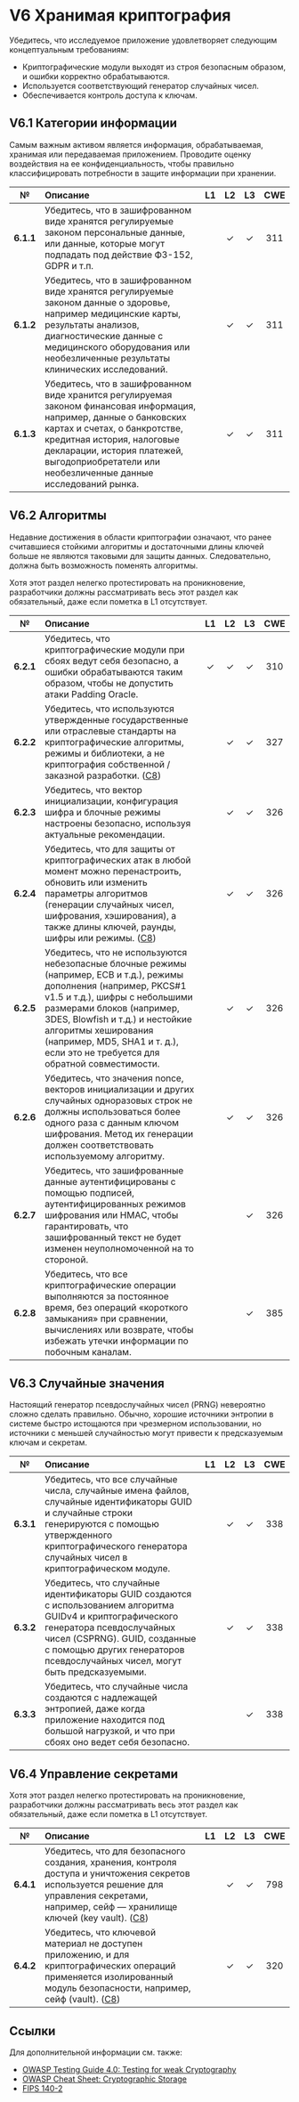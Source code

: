 # V6 Хранимая криптография

Убедитесь, что исследуемое приложение удовлетворяет следующим концептуальным требованиям:

* Криптографические модули выходят из строя безопасным образом, и ошибки корректно обрабатываются.
* Используется соответствующий генератор случайных чисел.
* Обеспечивается контроль доступа к ключам.

## V6.1 Категории информации

Самым важным активом является информация, обрабатываемая, хранимая или передаваемая приложением. Проводите оценку воздействия на ее конфиденциальность, чтобы правильно классифицировать потребности в защите информации при хранении.

| № | Описание | L1 | L2 | L3 | CWE |
| :---: | :--- | :---: | :---:| :---: | :---: |
| **6.1.1** | Убедитесь, что в зашифрованном виде хранятся регулируемые законом персональные данные, или данные, которые могут подпадать под действие ФЗ-152, GDPR и т.п. | | ✓ | ✓ | 311 |
| **6.1.2** | Убедитесь, что в зашифрованном виде хранятся регулируемые законом данные о здоровье, например медицинские карты, результаты анализов, диагностические данные с медицинского оборудования или необезличенные результаты клинических исследований. | | ✓ | ✓ | 311 |
| **6.1.3** | Убедитесь, что в зашифрованном виде хранится регулируемая законом финансовая информация, например, данные о банковских картах и счетах, о банкротстве, кредитная история, налоговые декларации, история платежей, выгодоприобретатели или необезличенные данные исследований рынка. | | ✓ | ✓ | 311 |

## V6.2 Алгоритмы

Недавние достижения в области криптографии означают, что ранее считавшиеся стойкими алгоритмы и достаточными длины ключей больше не являются таковыми для защиты данных. Следовательно, должна быть возможность поменять алгоритмы.

Хотя этот раздел нелегко протестировать на проникновение, разработчики должны рассматривать весь этот раздел как обязательный, даже если пометка в L1 отсутствует.

| № | Описание | L1 | L2 | L3 | CWE |
| :---: | :--- | :---: | :---:| :---: | :---: |
| **6.2.1** | Убедитесь, что криптографические модули при сбоях ведут себя безопасно, а ошибки обрабатываются таким образом, чтобы не допустить атаки Padding Oracle. | ✓ | ✓ | ✓ | 310 |
| **6.2.2** | Убедитесь, что используются утвержденные государственные или отраслевые стандарты на криптографические алгоритмы, режимы и библиотеки, а не криптография собственной / заказной разработки. ([C8](https://owasp.org/www-project-proactive-controls/#div-numbering)) | | ✓ | ✓ | 327 |
| **6.2.3** | Убедитесь, что вектор инициализации, конфигурация шифра и блочные режимы настроены безопасно, используя актуальные рекомендации. | | ✓ | ✓ | 326 |
| **6.2.4** | Убедитесь, что для защиты от криптографических атак в любой момент можно перенастроить, обновить или изменить параметры алгоритмов (генерации случайных чисел, шифрования, хэширования), а также длины ключей, раунды, шифры или режимы. ([C8](https://owasp.org/www-project-proactive-controls/#div-numbering)) | | ✓ | ✓ | 326 |
| **6.2.5** | Убедитесь, что не используются небезопасные блочные режимы (например, ECB и т.д.), режимы дополнения (например, PKCS#1 v1.5 и т.д.), шифры с небольшими размерами блоков (например, 3DES, Blowfish и т.д.) и нестойкие алгоритмы хеширования (например, MD5, SHA1 и т. д.), если это не требуется для обратной совместимости. | | ✓ | ✓ | 326 |
| **6.2.6** | Убедитесь, что значения nonce, векторов инициализации и других случайных одноразовых строк не должны использоваться более одного раза с данным ключом шифрования. Метод их генерации должен соответствовать используемому алгоритму. | | ✓ | ✓ | 326 |
| **6.2.7** | Убедитесь, что зашифрованные данные аутентифицированы с помощью подписей, аутентифицированных режимов шифрования или HMAC, чтобы гарантировать, что зашифрованный текст не будет изменен неуполномоченной на то стороной. | | | ✓ | 326 |
| **6.2.8** | Убедитесь, что все криптографические операции выполняются за постоянное время, без операций «короткого замыкания» при сравнении, вычислениях или возврате, чтобы избежать утечки информации по побочным каналам. | | | ✓ | 385 |

## V6.3 Случайные значения

Настоящий генератор псевдослучайных чисел (PRNG) невероятно сложно сделать правильно. Обычно, хорошие источники энтропии в системе быстро истощаются при чрезмерном использовании, но источники с меньшей случайностью могут привести к предсказуемым ключам и секретам.

| № | Описание | L1 | L2 | L3 | CWE |
| :---: | :--- | :---: | :---:| :---: | :---: |
| **6.3.1** | Убедитесь, что все случайные числа, случайные имена файлов, случайные идентификаторы GUID и случайные строки генерируются с помощью утвержденного криптографического генератора случайных чисел в криптографическом модуле. | | ✓ | ✓ | 338 |
| **6.3.2** | Убедитесь, что случайные идентификаторы GUID создаются с использованием алгоритма GUIDv4 и криптографического генератора псевдослучайных чисел (CSPRNG). GUID, созданные с помощью других генераторов псевдослучайных чисел, могут быть предсказуемыми.| | ✓ | ✓ | 338 |
| **6.3.3** | Убедитесь, что случайные числа создаются с надлежащей энтропией, даже когда приложение находится под большой нагрузкой, и что при сбоях оно ведет себя безопасно. | | | ✓ | 338 |

## V6.4 Управление секретами

Хотя этот раздел нелегко протестировать на проникновение, разработчики должны рассматривать весь этот раздел как обязательный, даже если пометка в L1 отсутствует.

| № | Описание | L1 | L2 | L3 | CWE |
| :---: | :--- | :---: | :---:| :---: | :---: |
| **6.4.1** | Убедитесь, что для безопасного создания, хранения, контроля доступа и уничтожения секретов используется решение для управления секретами, например, сейф — хранилище ключей (key vault). ([C8](https://owasp.org/www-project-proactive-controls/#div-numbering)) | | ✓ | ✓ | 798 |
| **6.4.2** | Убедитесь, что ключевой материал не доступен приложению, и для криптографических операций применяется изолированный модуль безопасности, например, сейф (vault). ([C8](https://owasp.org/www-project-proactive-controls/#div-numbering)) | | ✓ | ✓ | 320 |

## Ссылки

Для дополнительной информации см. также:

* [OWASP Testing Guide 4.0: Testing for weak Cryptography](https://owasp.org/www-project-web-security-testing-guide/stable/4-Web_Application_Security_Testing/09-Testing_for_Weak_Cryptography/README.html)
* [OWASP Cheat Sheet: Cryptographic Storage](https://cheatsheetseries.owasp.org/cheatsheets/Cryptographic_Storage_Cheat_Sheet.html)
* [FIPS 140-2](https://csrc.nist.gov/publications/detail/fips/140/2/final)
